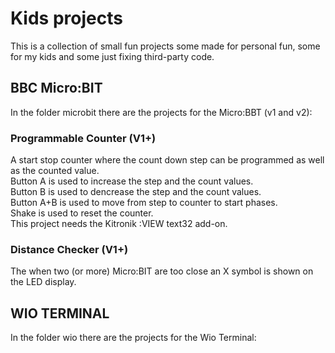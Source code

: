 # Kids projects
This is a collection of small fun projects some made for personal fun, some for my kids and some just fixing third-party code.  

## BBC Micro:BIT  
In the folder microbit there are the projects for the Micro:BBT (v1 and v2):  

### Programmable Counter (V1+)  
A start stop counter where the count down step can be programmed as well as the counted value.  
Button A is used to increase the step and the count values.  
Button B is used to dencrease the step and the count values.  
Button A+B is used to move from step to counter to start phases.    
Shake is used to reset the counter.  
This project needs the Kitronik :VIEW text32 add-on.   

### Distance Checker (V1+)  
The when two (or more) Micro:BIT are too close an X symbol is shown on the LED display.  

## WIO TERMINAL  
In the folder wio there are the projects for the Wio Terminal:  
